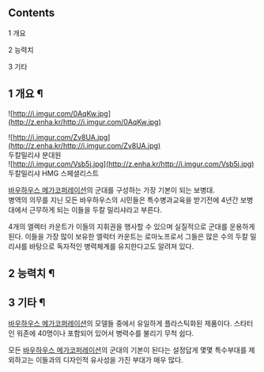 ## Contents

    

1 개요

2 능력치

3 기타

## 1 개요 ¶

![http://i.imgur.com/0AqKw.jpg](http://z.enha.kr/http://i.imgur.com/0AqKw.jpg)

  

![http://i.imgur.com/Zv8UA.jpg](http://z.enha.kr/http://i.imgur.com/Zv8UA.jpg)  
두칼밀리샤 분대원  
![http://i.imgur.com/Vsb5j.jpg](http://z.enha.kr/http://i.imgur.com/Vsb5j.jpg)  
두칼밀리샤 HMG 스페셜리스트

  

[바우하우스 메가코퍼레이션](%EB%B0%94%EC%9A%B0%ED%95%98%EC%9A%B0%EC%8A%A4%20%EB%A9%94%EA%B0%80%EC%BD%94%ED%8D%BC%EB%A0%88%EC%9D%B4%EC%85%98.md)의 군대를 구성하는 가장 기본이 되는
보병대.  
병역의 의무를 지닌 모든 바우하우스의 시민들은 특수병과교육을 받기전에 4년간 보병대에서 근무하게 되는 이들을 두칼 밀리샤라고 부른다.

  

4개의 엘렉터 카운트가 이들의 지휘권을 행사할 수 있으며 실질적으로 군대를 운용하게된다. 이들을 가장 많이 보유한 엘럭터 카운트는
로마노프로서 그들은 많은 수의 두칼 밀리샤를 바탕으로 독자적인 병력체계를 유지한다고도 알려져 있다.  

## 2 능력치 ¶

## 3 기타 ¶

[바우하우스 메가코퍼레이션](%EB%B0%94%EC%9A%B0%ED%95%98%EC%9A%B0%EC%8A%A4%20%EB%A9%94%EA%B0%80%EC%BD%94%ED%8D%BC%EB%A0%88%EC%9D%B4%EC%85%98.md)의 모델들 중에서 유일하게 플라스틱화된
제품이다. 스타터인 워존에 40명이나 포함되어 있어서 병력수를 불리기 무척 쉽다.

  

모든 [바우하우스 메가코퍼레이션](%EB%B0%94%EC%9A%B0%ED%95%98%EC%9A%B0%EC%8A%A4%20%EB%A9%94%EA%B0%80%EC%BD%94%ED%8D%BC%EB%A0%88%EC%9D%B4%EC%85%98.md)의 군대의 기본이 된다는 설정답게
몇몇 특수부대를 제외하고는 이들과의 디자인적 유사성을 가진 부대가 매우 많다.

